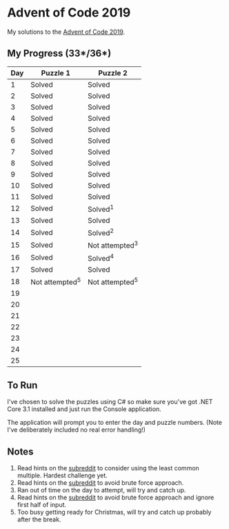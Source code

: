 # Advent of Code 2019
My solutions to the [Advent of Code 2019](https://adventofcode.com/2019).

## My Progress (33*/36*)

| Day | Puzzle 1                  | Puzzle 2                  |
|-----|---------------------------|---------------------------|
| 1   | Solved                    | Solved                    |
| 2   | Solved                    | Solved                    |
| 3   | Solved                    | Solved                    |
| 4   | Solved                    | Solved                    |
| 5   | Solved                    | Solved                    |
| 6   | Solved                    | Solved                    |
| 7   | Solved                    | Solved                    |
| 8   | Solved                    | Solved                    |
| 9   | Solved                    | Solved                    |
| 10  | Solved                    | Solved                    |
| 11  | Solved                    | Solved                    |
| 12  | Solved                    | Solved<sup>1</sup>        |
| 13  | Solved                    | Solved                    |
| 14  | Solved                    | Solved<sup>2</sup>        |
| 15  | Solved                    | Not attempted<sup>3</sup> |
| 16  | Solved                    | Solved<sup>4</sup>        |
| 17  | Solved                    | Solved                    |
| 18  | Not attempted<sup>5</sup> | Not attempted<sup>5</sup> |
| 19  |                           |                           |
| 20  |                           |                           |
| 21  |                           |                           |
| 22  |                           |                           |
| 23  |                           |                           |
| 24  |                           |                           |
| 25  |                           |                           |

## To Run
I've chosen to solve the puzzles using C# so make sure you've got .NET Core 3.1 installed and just run the Console application.

The application will prompt you to enter the day and puzzle numbers. (Note I've deliberately included no real error handling!)

## Notes
1. Read hints on the [subreddit](https://www.reddit.com/r/adventofcode/) to consider using the least common multiple. Hardest challenge yet.
2. Read hints on the [subreddit](https://www.reddit.com/r/adventofcode/) to avoid brute force approach.
3. Ran out of time on the day to attempt, will try and catch up.
4. Read hints on the [subreddit](https://www.reddit.com/r/adventofcode/) to avoid brute force approach and ignore first half of input.
5. Too busy getting ready for Christmas, will try and catch up probably after the break.